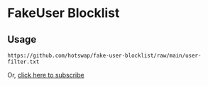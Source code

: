 # FakeUser Blocklist

## Usage

```
https://github.com/hotswap/fake-user-blocklist/raw/main/user-filter.txt
```

Or, [click here to subscribe](https://subscribe.adblockplus.org/?location=https%3A%2F%2Fgithub.com%2Fhotswap%2Ffake-user-blocklist%2Fraw%2Fmain%2Fuser-filter.txt&title=FakeUser%20Blocklist)

